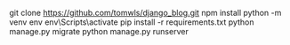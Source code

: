 git clone https://github.com/tomwls/django_blog.git
npm install
python -m venv env
env\Scripts\activate
pip install -r requirements.txt
python manage.py migrate
python manage.py runserver